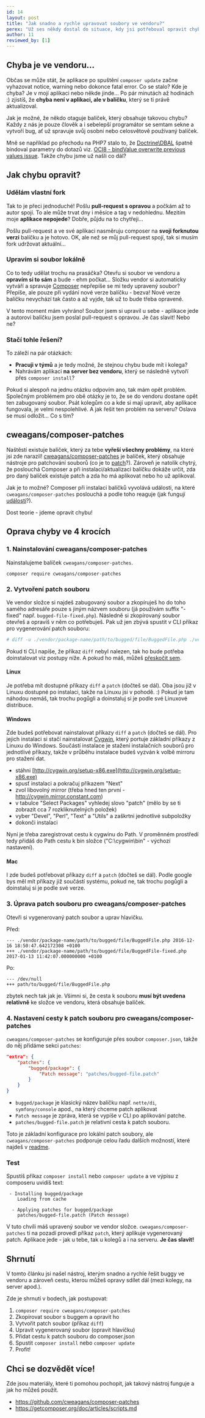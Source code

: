 ```yaml
---
id: 14
layout: post
title: "Jak snadno a rychle upravovat soubory ve vendoru?"
perex: "Už ses někdy dostal do situace, kdy jsi potřeboval opravit chybu nějaké závislosti ve složce vendor? Jak takovou úpravu sdílet v týmu s ostatními programátory a jak ji udržet v souboru i po spuštění composeru? V tomto článku se dovíš, jak snadno a elegantně se tento problém dá vyřešit během 1 minuty."
author: 11
reviewed_by: [1]
---
```


## Chyba je ve vendoru...

Občas se může stát, že aplikace po spuštění `composer update` začne vyhazovat notice, warning nebo dokonce fatal error. Co se stalo? Kde je chyba? Je v mojí aplikaci nebo někde jinde... Po pár minutách až hodinách :) zjistíš, že **chyba není v aplikaci, ale v balíčku**, který se ti právě aktualizoval.

Jak je možné, že někdo otaguje balíček, který obsahuje takovou chybu? Každy z nás je pouze člověk a i sebelepší programátor se semtam sekne a vytvoří bug, ať už spravuje svůj osobní nebo celosvětově používaný balíček.

Mně se například po přechodu na PHP7 stalo to, že [Doctrine\DBAL](https://github.com/doctrine/dbal) špatně bindoval parametry do dotazů viz. [OCI8 - bindValue overwrite previous values issue](https://github.com/doctrine/dbal/issues/2261). Takže chybu jsme už našli co dál?


## Jak chybu opravit?

### Udělám vlastní fork
Tak to je přeci jednoduché! Pošlu **pull-request s opravou** a počkám až to autor spojí. To ale může trvat dny i měsíce a tag v nedohlednu. Mezitím moje **aplikace nepojede**? Dobře, půjdu na to chytřeji...

Pošlu pull-request a ve své aplikaci nasměruju composer na **svoji forknutou verzi** balíčku a je hotovo. OK, ale než se můj pull-request spojí, tak si musím fork udržovat aktuální...

### Upravím si soubor lokálně
Co to tedy udělat trochu na prasáčka? Otevřu si soubor ve vendoru a **opravím si to sám** a bude - ehm počkat... Složku vendor si automaticky vytváří a spravuje [Composer](https://getcomposer.org/) nepřepíše se mi tedy upravený soubor? Přepíše, ale pouze při vydání nové verze balíčku - bezva! Nové verze balíčku nevychází tak často a až vyjde, tak už to bude třeba opravené.

V tento moment mám vyhráno! Soubor jsem si upravil u sebe - aplikace jede a autorovi balíčku jsem poslal pull-request s opravou. Je čas slavit! Nebo ne?


### Stačí tohle řešení?

To záleží na pár otázkách:
 - **Pracuji v týmů** a je tedy možné, že stejnou chybu bude mít i kolega?
 - Nahrávám aplikaci **na server bez vendoru**, který se následně vytvoří přes `composer install`?

Pokud si alespoň na jednu otázku odpovím ano, tak mám opět problém. Společným problémem pro obě otázky je to, že se do vendoru dostane opět ten zabugovaný soubor. Psát kolegům co a kde si mají upravit, aby aplikace fungovala, je velmi nespolehlivé. A jak řešit ten problém na serveru? Oslava se musí odložit... Co s tím?


## cweagans/composer-patches

Naštěstí existuje balíček, který za tebe **vyřeší všechny problémy**, na které jsi zde narazil! [cweagans/composer-patches](https://github.com/cweagans/composer-patches) je balíček, který obsahuje nástroje pro patchování souborů (co je to [patch](https://cs.wikipedia.org/wiki/Patch)?). Zároveň je natolik chytrý, že poslouchá Composer a při instalaci/aktualizaci balíčku dokáže určit, zda pro daný balíček existuje patch a zda ho má aplikovat nebo ho už aplikoval.

Jak je to možné? Composer při instalaci balíčků vyvolává události, na které `cweagans/composer-patches` poslouchá a podle toho reaguje (jak fungují [události](https://pehapkari.cz/blog/2016/12/05/symfony-event-dispatcher/)?).

Dost teorie - jdeme opravit chybu!


## Oprava chyby ve 4 krocích

### 1. Nainstalování cweagans/composer-patches

Nainstalujeme balíček `cweagans/composer-patches`.

`composer require cweagans/composer-patches`

### 2. Vytvoření patch souboru

Ve vendor složce si najdeš zabugovaný soubor a zkopíruješ ho do toho samého adresáře pouze s jiným názvem souboru (já používám suffix "-fixed" např. `bugged-file-fixed.php`). Následně si zkopírovaný soubor otevřeš a opravíš v něm co potřebuješ. Pak už jen zbývá spustit v CLI příkaz pro vygenerování patch souboru:

```bash
# diff -u ./vendor/package-name/path/to/bugged/file/BuggedFile.php ./vendor/path/to/bugged/file/BuggedFile-fixed.php > patches/bugged-file.patch
```

Pokud ti CLI napíše, že příkaz `diff` nebyl nalezen, tak ho bude potřeba doinstalovat viz postupy níže. A pokud ho máš, můžeš [přeskočit sem](#3-Úprava-patch-souboru-pro-cweaganscomposer-patches).

#### Linux

Je potřeba mít dostupné příkazy `diff` a `patch` (dočteš se dál). Oba jsou již v Linuxu dostupné po instalaci, takže na Linuxu jsi v pohodě. :) Pokud je tam náhodou nemáš, tak trochu pogůgli a doinstaluj si je podle své Linuxové distribuce.

#### Windows

Zde budeš potřebovat nainstalovat příkazy `diff` a `patch` (dočteš se dál). Pro jejich instalaci si stačí nainstalovat [Cygwin](http://cygwin.org/), který portuje základní příkazy z Linuxu do Windows. Součástí instalace je stažení instalačních souborů pro jednotlivé příkazy, takže v průběhu instalace budeš vyzván k volbě mirroru pro stažení dat.
 - stáhni [http://cygwin.org/setup-x86.exe](http://cygwin.org/setup-x86.exe)
 - spusť instalaci a pokračuj příkazem "Next"
 - zvol libovolný mirror (třeba hned ten první - http://cygwin.mirror.constant.com)
 - v tabulce "Select Packages" vyhledej slovo "patch" (mělo by se ti zobrazit cca 7 rozkliknutelných položek)
 - vyber "Devel", "Perl", "Text" a "Utils" a zaškrtni jednotlivé subpoložky
 - dokonči instalaci

Nyní je třeba zaregistrovat cestu k cygwinu do Path. V proměnném prostředí tedy přidáš do Path cestu k bin složce ("C:\cygwin\bin" - výchozí nastavení).


#### Mac

I zde budeš potřebovat příkazy `diff` a `patch` (dočteš se dál). Podle google bys měl mít příkazy již součástí systému, pokud ne, tak trochu pogůgli a doinstaluj si je podle své verze.


### 3. Úprava patch souboru pro cweagans/composer-patches

Otevři si vygenerovaný patch soubor a uprav hlavičku.

Před:

```text
--- ./vendor/package-name/path/to/bugged/file/BuggedFile.php 2016-12-16 18:50:47.642172308 +0100
+++ ./vendor/package-name/path/to/bugged/file/BuggedFile-fixed.php 2017-01-13 11:42:07.000000000 +0100
```

Po:

```text
--- /dev/null
+++ path/to/bugged/file/BuggedFile.php
```

zbytek nech tak jak je. Všimni si, že cesta k souboru **musí být uvedena relativně** ke složce ve vendoru, která obsahuje balíček.


### 4. Nastavení cesty k patch souboru pro cweagans/composer-patches

`cweagans/composer-patches` se konfiguruje přes soubor `composer.json`, takže do něj přidáme sekci `patches`:

```json
"extra": {
    "patches": {
        "bugged/package": {
            "Patch message": "patches/bugged-file.patch"
        }
    }
}
```

 - `bugged/package` je klasický název balíčku např. `nette/di`, `symfony/console` apod., na který chceme patch aplikovat
 - `Patch message` je zpráva, která se vypíše v CLI po aplikování patche.
 - `patches/bugged-file.patch` je relativní cesta k patch souboru.

Toto je základní konfigurace pro lokální patch soubory, ale `cweagans/composer-patches` podporuje celou řadu dalších možností, které najdeš v [readme](https://github.com/cweagans/composer-patches/blob/master/README.md).


### Test

Spustíš příkaz `composer install` nebo `composer update` a ve výpisu z composeru uvidíš text:

```text
 - Installing bugged/package
    Loading from cache

  - Applying patches for bugged/package
    patches/bugged-file.patch (Patch message)
```

V tuto chvíli máš upravený soubor ve vendor složce. `cweagans/composer-patches` ti na pozadí provedl příkaz `patch`, který aplikuje vygenerovaný patch. Aplikace jede - jak u tebe, tak u kolegů a i na serveru. **Je čas slavit!**


## Shrnutí

V tomto článku jsi našel nástroj, kterým snadno a rychle řešit buggy ve vendoru a zároveň cestu, kterou můžeš opravy sdílet dál (mezi kolegy, na server apod.).

Zde je shrnutí v bodech, jak postupovat:

1. `composer require cweagans/composer-patches`
2. Zkopírovat soubor s buggem a opravit ho
3. Vytvořit patch soubor (příkaz `diff`)
4. Upravit vygenerovaný soubor (opravit hlavičku)
5. Přidat cestu k patch souboru do composer.json
6. Spustit `composer install` nebo `composer update`
7. Profit!

## Chci se dozvědět více!

Zde jsou materiály, které ti pomohou pochopit, jak takový nástroj funguje a jak ho můžeš použít.

 - https://github.com/cweagans/composer-patches
 - https://getcomposer.org/doc/articles/scripts.md
